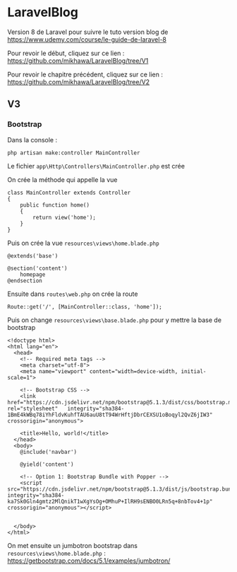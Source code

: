 # LaravelBlog

Version 8 de Laravel pour suivre le tuto version blog de https://www.udemy.com/course/le-guide-de-laravel-8

Pour revoir le début, cliquez sur ce lien : https://github.com/mikhawa/LaravelBlog/tree/V1

Pour revoir le chapitre précédent, cliquez sur ce lien : https://github.com/mikhawa/LaravelBlog/tree/V2

## V3

### Bootstrap

Dans la console :

    php artisan make:controller MainController

Le fichier `app\Http\Controllers\MainController.php` est crée

On crée la méthode qui appelle la vue

    class MainController extends Controller
    {
        public function home()
        {
            return view('home');
        }
    }

Puis on crée la vue `resources\views\home.blade.php`

    @extends('base')

    @section('content')
        homepage
    @endsection

Ensuite dans `routes\web.php` on crée la route

    Route::get('/', [MainController::class, 'home']);

Puis on change `resources\views\base.blade.php` pour y mettre la base de bootstrap

    <!doctype html>
    <html lang="en">
      <head>
        <!-- Required meta tags -->
        <meta charset="utf-8">
        <meta name="viewport" content="width=device-width, initial-scale=1">

        <!-- Bootstrap CSS -->
        <link href="https://cdn.jsdelivr.net/npm/bootstrap@5.1.3/dist/css/bootstrap.min.css"    rel="stylesheet"   integrity="sha384-1BmE4kWBq78iYhFldvKuhfTAU6auU8tT94WrHftjDbrCEXSU1oBoqyl2QvZ6jIW3"   crossorigin="anonymous">

        <title>Hello, world!</title>
      </head>
      <body>
        @include('navbar')

        @yield('content')

        <!-- Option 1: Bootstrap Bundle with Popper -->
        <script src="https://cdn.jsdelivr.net/npm/bootstrap@5.1.3/dist/js/bootstrap.bundle.min.js"  integrity="sha384-ka7Sk0Gln4gmtz2MlQnikT1wXgYsOg+OMhuP+IlRH9sENBO0LRn5q+8nbTov4+1p"  crossorigin="anonymous"></script>


      </body>
    </html>

On met ensuite un jumbotron bootstrap dans `resources\views\home.blade.php` : https://getbootstrap.com/docs/5.1/examples/jumbotron/
